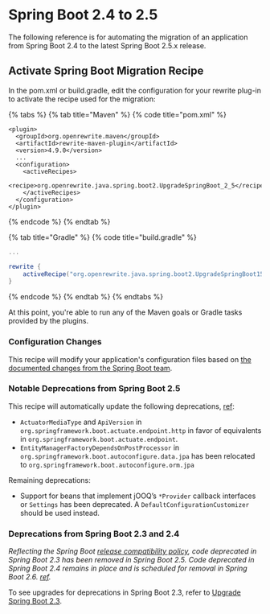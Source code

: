 # Spring Boot 2.4 to 2.5

The following reference is for automating the migration of an application from Spring Boot 2.4 to the latest Spring Boot 2.5.x release.  

## Activate Spring Boot Migration Recipe

In the pom.xml or build.gradle, edit the configuration for your rewrite plug-in to activate the recipe used for the migration:

{% tabs %}
{% tab title="Maven" %}
{% code title="pom.xml" %}
```markup
<plugin>
  <groupId>org.openrewrite.maven</groupId>
  <artifactId>rewrite-maven-plugin</artifactId>
  <version>4.9.0</version>
  ...
  <configuration>
    <activeRecipes>
      <recipe>org.openrewrite.java.spring.boot2.UpgradeSpringBoot_2_5</recipe>
    </activeRecipes>
  </configuration>
</plugin>
```
{% endcode %}
{% endtab %}

{% tab title="Gradle" %}
{% code title="build.gradle" %}
```groovy
...

rewrite {
    activeRecipe("org.openrewrite.java.spring.boot2.UpgradeSpringBoot15to20")
}
```
{% endcode %}
{% endtab %}
{% endtabs %}

At this point, you're able to run any of the Maven goals or Gradle tasks provided by the plugins.

### Configuration Changes

This recipe will modify your application's configuration files based on [the documented changes from the Spring Boot team](https://github.com/spring-projects/spring-boot/wiki/Spring-Boot-2.5-Configuration-Changelog).

### Notable Deprecations from Spring Boot 2.5

This recipe will automatically update the following deprecations, [ref](https://github.com/spring-projects/spring-boot/wiki/Spring-Boot-2.5-Release-Notes#notable-deprecations-in-spring-boot-25):

* `ActuatorMediaType` and `ApiVersion` in `org.springframework.boot.actuate.endpoint.http` in favor of equivalents in `org.springframework.boot.actuate.endpoint`. 
* `EntityManagerFactoryDependsOnPostProcessor` in `org.springframework.boot.autoconfigure.data.jpa` has been relocated to `org.springframework.boot.autoconfigure.orm.jpa`

Remaining deprecations:

* Support for beans that implement jOOQ’s `*Provider` callback interfaces or `Settings` has been deprecated. A `DefaultConfigurationCustomizer` should be used instead.

### Deprecations from Spring Boot 2.3 and 2.4

_Reflecting the Spring Boot_ [_release compatibility policy_](https://github.com/spring-projects/spring-boot/wiki/Supported-Versions#release-compatibility)_, code deprecated in Spring Boot 2.3 has been removed in Spring Boot 2.5. Code deprecated in Spring Boot 2.4 remains in place and is scheduled for removal in Spring Boot 2.6._ [_ref_](https://github.com/spring-projects/spring-boot/wiki/Spring-Boot-2.5-Release-Notes#deprecations-from-spring-boot-23-and-24)_._

To see upgrades for deprecations in Spring Boot 2.3, refer to [Upgrade Spring Boot 2.3](https://docs.openrewrite.org/reference/spring-boot-migrations/spring-boot-23-24).







